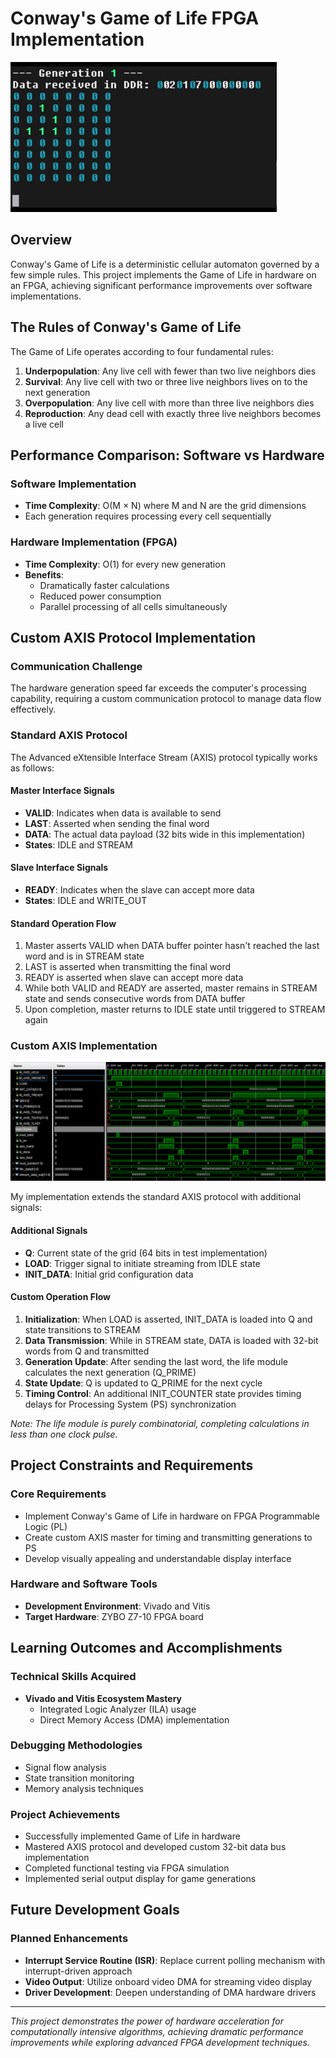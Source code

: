 # Conway's Game of Life FPGA Implementation

![Glider Pattern Demo](glider.gif)

## Overview

Conway's Game of Life is a deterministic cellular automaton governed by a few simple rules. This project implements the Game of Life in hardware on an FPGA, achieving significant performance improvements over software implementations.

## The Rules of Conway's Game of Life

The Game of Life operates according to four fundamental rules:

1. **Underpopulation**: Any live cell with fewer than two live neighbors dies
2. **Survival**: Any live cell with two or three live neighbors lives on to the next generation
3. **Overpopulation**: Any live cell with more than three live neighbors dies
4. **Reproduction**: Any dead cell with exactly three live neighbors becomes a live cell

## Performance Comparison: Software vs Hardware

### Software Implementation
- **Time Complexity**: O(M × N) where M and N are the grid dimensions
- Each generation requires processing every cell sequentially

### Hardware Implementation (FPGA)
- **Time Complexity**: O(1) for every new generation
- **Benefits**:
  - Dramatically faster calculations
  - Reduced power consumption
  - Parallel processing of all cells simultaneously

## Custom AXIS Protocol Implementation

### Communication Challenge
The hardware generation speed far exceeds the computer's processing capability, requiring a custom communication protocol to manage data flow effectively.

### Standard AXIS Protocol
The Advanced eXtensible Interface Stream (AXIS) protocol typically works as follows:

#### Master Interface Signals
- **VALID**: Indicates when data is available to send
- **LAST**: Asserted when sending the final word
- **DATA**: The actual data payload (32 bits wide in this implementation)
- **States**: IDLE and STREAM

#### Slave Interface Signals
- **READY**: Indicates when the slave can accept more data
- **States**: IDLE and WRITE_OUT

#### Standard Operation Flow
1. Master asserts VALID when DATA buffer pointer hasn't reached the last word and is in STREAM state
2. LAST is asserted when transmitting the final word
3. READY is asserted when slave can accept more data
4. While both VALID and READY are asserted, master remains in STREAM state and sends consecutive words from DATA buffer
5. Upon completion, master returns to IDLE state until triggered to STREAM again

### Custom AXIS Implementation

![Waveform](axis_life_tb_wfm.png)

My implementation extends the standard AXIS protocol with additional signals:

#### Additional Signals
- **Q**: Current state of the grid (64 bits in test implementation)
- **LOAD**: Trigger signal to initiate streaming from IDLE state
- **INIT_DATA**: Initial grid configuration data

#### Custom Operation Flow
1. **Initialization**: When LOAD is asserted, INIT_DATA is loaded into Q and state transitions to STREAM
2. **Data Transmission**: While in STREAM state, DATA is loaded with 32-bit words from Q and transmitted
3. **Generation Update**: After sending the last word, the life module calculates the next generation (Q_PRIME)
4. **State Update**: Q is updated to Q_PRIME for the next cycle
5. **Timing Control**: An additional INIT_COUNTER state provides timing delays for Processing System (PS) synchronization

*Note: The life module is purely combinatorial, completing calculations in less than one clock pulse.*

## Project Constraints and Requirements

### Core Requirements
- Implement Conway's Game of Life in hardware on FPGA Programmable Logic (PL)
- Create custom AXIS master for timing and transmitting generations to PS
- Develop visually appealing and understandable display interface

### Hardware and Software Tools
- **Development Environment**: Vivado and Vitis
- **Target Hardware**: ZYBO Z7-10 FPGA board

## Learning Outcomes and Accomplishments

### Technical Skills Acquired
- **Vivado and Vitis Ecosystem Mastery**
  - Integrated Logic Analyzer (ILA) usage
  - Direct Memory Access (DMA) implementation

### Debugging Methodologies
- Signal flow analysis
- State transition monitoring
- Memory analysis techniques

### Project Achievements
- Successfully implemented Game of Life in hardware
- Mastered AXIS protocol and developed custom 32-bit data bus implementation
- Completed functional testing via FPGA simulation
- Implemented serial output display for game generations

## Future Development Goals

### Planned Enhancements
- **Interrupt Service Routine (ISR)**: Replace current polling mechanism with interrupt-driven approach
- **Video Output**: Utilize onboard video DMA for streaming video display
- **Driver Development**: Deepen understanding of DMA hardware drivers

---

*This project demonstrates the power of hardware acceleration for computationally intensive algorithms, achieving dramatic performance improvements while exploring advanced FPGA development techniques.*
